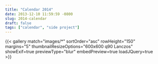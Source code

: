 ```yaml
---
title: "Calendar 2014"
date: 2013-12-10 11:59:59 -0800
slug: 2014-calendar
draft: false
tags: ["calendar", "side project"]
---
```


{{< gallery match="images/*" sortOrder="asc" rowHeight="150" margins="5" thumbnailResizeOptions="600x600 q90 Lanczos" showExif=true previewType="blur" embedPreview=true loadJQuery=true >}}
